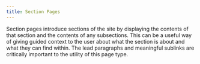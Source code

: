 ```yaml
---
title: Section Pages
---
```

Section pages introduce sections of the site by displaying the contents of that section and the contents of any subsections. This can be a useful way of giving guided context to the user about what the section is about and what they can find within. The lead paragraphs and meaningful sublinks are critically important to the utility of this page type.
